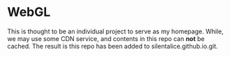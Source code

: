 # WebGL

This is thought to be an individual project to serve as my homepage. While, we may use some CDN service, and contents in this repo can **not** be cached. The result is this repo has been added to silentalice.github.io.git.
